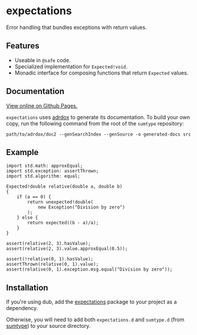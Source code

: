 expectations
============

Error handling that bundles exceptions with return values.

Features
--------

- Useable in `@safe` code.
- Specialized implementation for `Expected!void`.
- Monadic interface for composing functions that return `Expected` values.

Documentation
-------------

[View online on Github Pages.][docs]

`expectations` uses [adrdox][] to generate its documentation. To build your own
copy, run the following command from the root of the `sumtype` repository:

    path/to/adrdox/doc2 --genSearchIndex --genSource -o generated-docs src

[docs]: https://pbackus.github.io/expectations/expectations.html
[adrdox]: https://github.com/adamdruppe/adrdox

Example
-------

    import std.math: approxEqual;
    import std.exception: assertThrown;
    import std.algorithm: equal;

    Expected!double relative(double a, double b)
    {
        if (a == 0) {
            return unexpected!double(
                new Exception("Division by zero")
            );
        } else {
            return expected((b - a)/a);
        }
    }

    assert(relative(2, 3).hasValue);
    assert(relative(2, 3).value.approxEqual(0.5));

    assert(!relative(0, 1).hasValue);
    assertThrown(relative(0, 1).value);
    assert(relative(0, 1).exception.msg.equal("Division by zero"));

Installation
------------

If you're using dub, add the
[expectations](https://code.dlang.org/packages/expectations) package to your
project as a dependency.

Otherwise, you will need to add both `expectations.d` and `sumtype.d` (from
[sumtype](https://github.com/pbackus/sumtype)) to your source directory.
